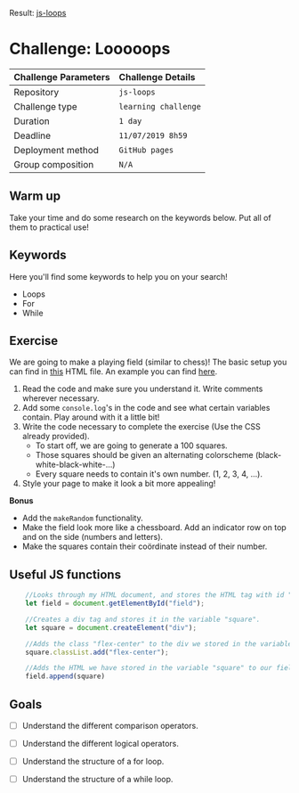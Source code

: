 Result: [js-loops](https://carolineschevers.github.io/js-loops/)

# Challenge: Looooops

|Challenge Parameters  |Challenge Details              |
|:---------------------|:------------------------------|
|Repository            |`js-loops`                     |
|Challenge type        |`learning challenge`           |
|Duration              |`1 day`                        |
|Deadline              |`11/07/2019 8h59`              |
|Deployment method     |`GitHub pages`                 |
|Group composition     |`N/A`                          |

## Warm up

Take your time and do some research on the keywords below. Put all of them to practical use!

## Keywords

Here you'll find some keywords to help you on your search!

* Loops
* For
* While

## Exercise

We are going to make a playing field (similar to chess)! The basic setup you can find in [this](./index.html) HTML file. An example you can find [here](./example.png).

1. Read the code and make sure you understand it. Write comments wherever necessary.
1. Add some `console.log`'s in the code and see what certain variables contain. Play around with it a little bit!
1. Write the code necessary to complete the exercise (Use the CSS already provided). 
    * To start off, we are going to generate a 100 squares.
    * Those squares should be given an alternating colorscheme (black-white-black-white-...)
    * Every square needs to contain it's own number. (1, 2, 3, 4, ...).
1. Style your page to make it look a bit more appealing!

**Bonus**
* Add the `makeRandom` functionality.
* Make the field look more like a chessboard. Add an indicator row on top and on the side (numbers and letters).
* Make the squares contain their coördinate instead of their number.

## Useful JS functions

```Javascript
    //Looks through my HTML document, and stores the HTML tag with id "field" in my variable.
    let field = document.getElementById("field");

    //Creates a div tag and stores it in the variable "square".
    let square = document.createElement("div");

    //Adds the class "flex-center" to the div we stored in the variable square.
    square.classList.add("flex-center");

    //Adds the HTML we have stored in the variable "square" to our field.
    field.append(square)
```


## Goals

- [ ] Understand the different comparison operators.
- [ ] Understand the different logical operators.
- [ ] Understand the structure of a for loop.
- [ ] Understand the structure of a while loop. 


